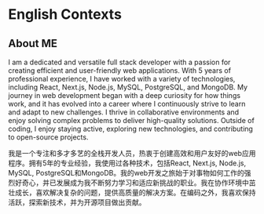 # English  Contexts

## About ME
I am a dedicated and versatile full stack developer with a passion for creating efficient and user-friendly web applications. With 5 years of professional experience, I have worked with a variety of technologies, including React, Next.js, Node.js, MySQL, PostgreSQL, and MongoDB. My journey in web development began with a deep curiosity for how things work, and it has evolved into a career where I continuously strive to learn and adapt to new challenges. I thrive in collaborative environments and enjoy solving complex problems to deliver high-quality solutions. Outside of coding, I enjoy staying active, exploring new technologies, and contributing to open-source projects.

我是一个专注和多才多艺的全栈开发人员，热衷于创建高效和用户友好的web应用程序。拥有5年的专业经验，我使用过各种技术，包括React, Next.js, Node.js, MySQL, PostgreSQL和MongoDB。我的web开发之旅始于对事物如何工作的强烈好奇心，并已发展成为我不断努力学习和适应新挑战的职业。我在协作环境中茁壮成长，喜欢解决复杂的问题，提供高质量的解决方案。在编码之外，我喜欢保持活跃，探索新技术，并为开源项目做出贡献。

